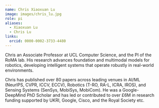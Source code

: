 ```yaml
---
name: Chris Xiaoxuan Lu
image: images/chris_lu.jpg
role: pi
aliases:
  - Xiaoxuan Lu
  - Chris Lu
links:
  orcid: 0000-0002-3733-4480
---
```


Chris an Associate Professor at UCL Computer Science, and the PI of the RoMA lab. His research advances foundation and multimodal models for robotics, developing intelligent systems that operate robustly in real-world environments. 

Chris has published over 80 papers across leading venues in AI/ML (NeurIPS, CVPR, ICCV, ECCV), Robotics (T-RO, RA-L, ICRA, IROS), and Sensing Systems (SenSys, MobiSys, MobiCom). He was a Google-DeepMind PhD Scholar and has led or contributed to over £6M in research funding supported by UKRI, Google, Cisco, and the Royal Society etc.